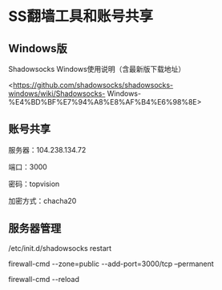 # SS翻墙工具和账号共享



## Windows版

Shadowsocks Windows使用说明（含最新版下载地址）

<https://github.com/shadowsocks/shadowsocks-windows/wiki/Shadowsocks-
Windows-%E4%BD%BF%E7%94%A8%E8%AF%B4%E6%98%8E>



## 账号共享

服务器：104.238.134.72

端口：3000

密码：topvision

加密方式：chacha20





## 服务器管理

/etc/init.d/shadowsocks restart

firewall-cmd \--zone=public --add-port=3000/tcp –permanent

firewall-cmd \--reload






